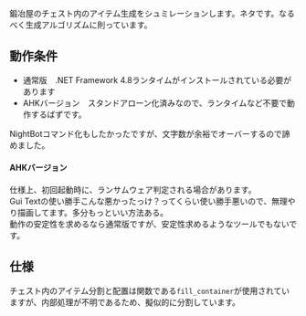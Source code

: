 鍛冶屋のチェスト内のアイテム生成をシュミレーションします。ネタです。なるべく生成アルゴリズムに則っています。  

## 動作条件
- 通常版　.NET Framework 4.8ランタイムがインストールされている必要があります
- AHKバージョン　スタンドアローン化済みなので、ランタイムなど不要で動作するばずです。  

NightBotコマンド化もしたかったですが、文字数が余裕でオーバーするので諦めました。  

#### AHKバージョン
仕様上、初回起動時に、ランサムウェア判定される場合があります。  
Gui Textの使い勝手こんな悪かったっけ？ってくらい使い勝手悪いので、無理やり描画してます。多分もっといい方法ある。  
動作の安定性を求めるなら通常版ですが、安定性求めるようなツールでもないです。  

## 仕様
チェスト内のアイテム分割と配置は関数である`fill_container`が使用されていますが、内部処理が不明であるため、擬似的に分割しています。
